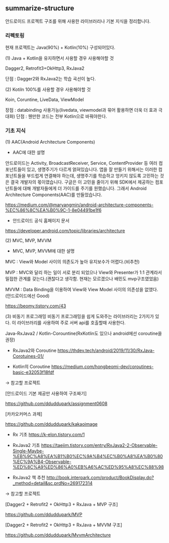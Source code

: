 ## summarize-structure
안드로이드 프로젝트 구조를 위해 사용한 라이브러리나 기본 지식을 정리합니다.

### 리펙토링

현재 프로젝트는 Java(90%) + Kotlin(10%) 구성되어있다.

(1) Java + Kotlin을 유지하면서 사용할 경우 사용해야할 것

Dagger2, Retrofit3+OkHttp3, RxJava2

단점 : Dagger2와 RxJava2는 학습 곡선이 높다. 

(2) Kotiln 100%를 사용할 경우 사용해야할 것

Koin, Coruntine, LiveData, ViewModel
 
장점 : databinding 사용가능(livedata, viewmodel과 묶어 활용하면 더욱 더 효과 극대화)
단점 : 웬만한 코드는 전부 Kotlin으로 바꿔야한다.


### 기초 지식

(1) AAC(Android Architecture Components)

* AAC에 대한 설명

안드로이드는 Activity, BroadcastReceiver, Service, ContentProvider 등 여러 컴포넌트들이 있고,
생명주기가 다르게 얽혀있습니다.
앱을 잘 만들기 위해서는 이러한 컴포넌트들을 부드럽게 연결해야 하는데,
생명주기를 학습하고 엉키지 않도록 고민하는 것은 결국 개발자의 몫이였습니다.
구글은 이 고민을 줄이기 위해 SDK에서 제공하는 컴포넌트들에 대해 개발자들에게 더 가이드를 주기를 원했습니다.
그래서 Android Architecture Components(AAC)를 만들었습니다.

https://medium.com/@maryangmin/android-architecture-components-%EC%86%8C%EA%B0%9C-1-8e04491be1f6

* 안드로이드 공식 홈페이지 문서

https://developer.android.com/topic/libraries/architecture


(2) MVC, MVP, MVVM

* MVC, MVP, MVVM에 대한 설명

MVC : View와 Model 사이의 의존도가 높아 유지보수가 어렵다.(비추천)

MVP : MVC와 달리 하는 일이 서로 분리 되었으나 View와 Presenter가 1:1 관계라서 밀접한 관계를 갖는다.(괜찮다고 생각함. 현재는 모르겠으나 배민도 mvp구조였었음)

MVVM : Data Binding을 이용하여 View와 View Model 사이의 의존성을 없앴다. (안드로이드에선 Good)

https://beomy.tistory.com/43


(3) 비동기 프로그래밍
비동기 프로그래밍을 쉽게 도와주는 라이브러리는 2가지가 있다.
이 라이브러리를 사용하여 주로 서버 api를 호출할때 사용한다.

Java-RxJava2 / Kotlin-Corountine(RxKotlin도 있으나 android에선 coroutine을 권장)

* RxJava2와 Coroutine
https://thdev.tech/android/2019/11/30/RxJava-Corotuines-01/

* Kotlin의 Coroutine
https://medium.com/hongbeomi-dev/coroutines-basic-e32053f18fdf

→ 참고할 프로젝트

[안드로이드 기본 제공만 사용하여 구조짜기]

https://github.com/dduddupark/assignment0608

[카카오커머스 과제]

https://github.com/dduddupark/kakaoimage


* Rx 기초
https://k-elon.tistory.com/1

* RxJava2 기초
https://taeiim.tistory.com/entry/RxJava2-2-Observable-Single-Maybe-%EB%9C%A8%EA%B1%B0%EC%9A%B4%EC%B0%A8%EA%B0%80%EC%9A%B4-Observable-%ED%8C%A9%ED%86%A0%EB%A6%AC%ED%95%A8%EC%88%98

* RxJava2 책 추천
http://book.interpark.com/product/BookDisplay.do?_method=detail&sc.prdNo=269172314


→ 참고할 프로젝트

[Dagger2 + Retrofit2 + OkHttp3 + RxJava + MVP 구조]

https://github.com/dduddupark/MVP

[Dagger2 + Retrofit2 + OkHttp3 + RxJava + MVVM 구조]

https://github.com/dduddupark/MvvmArchitecture


